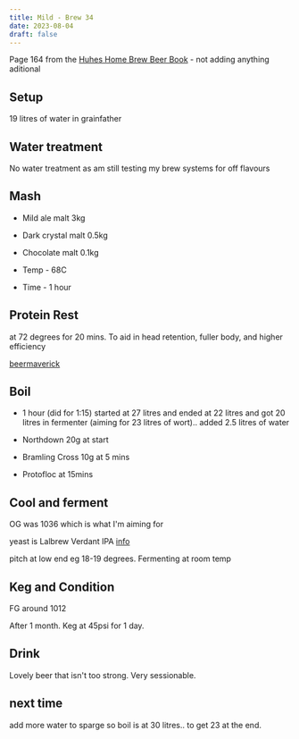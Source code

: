 ```yaml
---
title: Mild - Brew 34
date: 2023-08-04
draft: false 
---
```

<!-- [![pot](/images/2023-06-06/3.jpg "treatment")](/images/2023-06-06/3.jpg) -->

<!-- [https://share.brewfather.app/36b9wFHyxgBxgw](https://share.brewfather.app/36b9wFHyxgBxgw) similar recipe that I am making. I'm going for 3.8% as it is hot weather and the beer is for a party. -->

Page 164 from the [Huhes Home Brew Beer Book]() - not adding anything aditional

<!-- [![pot](/images/2023-06-06/3.jpg "treatment")](/images/2023-06-06/3.jpg) -->

## Setup

19 litres of water in grainfather

## Water treatment

No water treatment as am still testing my brew systems for off flavours

## Mash

- Mild ale malt 3kg 
- Dark crystal malt 0.5kg
- Chocolate malt 0.1kg

- Temp - 68C 
- Time - 1 hour 

## Protein Rest

at 72 degrees for 20 mins. To aid in head retention, fuller body, and higher efficiency

[beermaverick](https://beermaverick.com/understanding-protein-rests-in-mashing/)


## Boil

- 1 hour (did for 1:15) started at 27 litres and ended at 22 litres and got 20 litres in fermenter (aiming for 23 litres of wort).. added 2.5 litres of water

- Northdown 20g at start
- Bramling Cross 10g at 5 mins
- Protofloc at 15mins

## Cool and ferment

OG was 1036 which is what I'm aiming for

yeast is Lalbrew Verdant IPA [info](https://beermaverick.com/yeast/lallemand-lalbrew-verdant-ipa/) 

pitch at low end eg 18-19 degrees. Fermenting at room temp


## Keg and Condition

FG around 1012

After 1 month. Keg at 45psi for 1 day.

## Drink

Lovely beer that isn't too strong. Very sessionable.


## next time

add more water to sparge so boil is at 30 litres.. to get 23 at the end.

